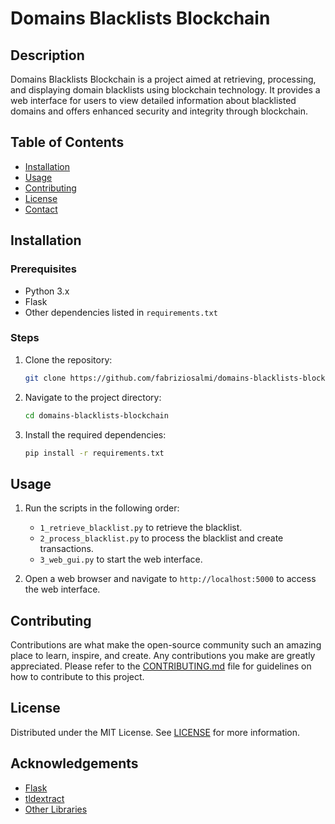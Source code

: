 # Domains Blacklists Blockchain

## Description
Domains Blacklists Blockchain is a project aimed at retrieving, processing, and displaying domain blacklists using blockchain technology. It provides a web interface for users to view detailed information about blacklisted domains and offers enhanced security and integrity through blockchain.

## Table of Contents
- [Installation](#installation)
- [Usage](#usage)
- [Contributing](#contributing)
- [License](#license)
- [Contact](#contact)

## Installation
### Prerequisites
- Python 3.x
- Flask
- Other dependencies listed in `requirements.txt`

### Steps
1. Clone the repository:
   ```sh
   git clone https://github.com/fabriziosalmi/domains-blacklists-blockchain.git
   ```
2. Navigate to the project directory:
   ```sh
   cd domains-blacklists-blockchain
   ```
3. Install the required dependencies:
   ```sh
   pip install -r requirements.txt
   ```

## Usage
1. Run the scripts in the following order:
   - `1_retrieve_blacklist.py` to retrieve the blacklist.
   - `2_process_blacklist.py` to process the blacklist and create transactions.
   - `3_web_gui.py` to start the web interface.

2. Open a web browser and navigate to `http://localhost:5000` to access the web interface.

## Contributing
Contributions are what make the open-source community such an amazing place to learn, inspire, and create. Any contributions you make are greatly appreciated. Please refer to the [CONTRIBUTING.md](CONTRIBUTING.md) file for guidelines on how to contribute to this project.

## License
Distributed under the MIT License. See [LICENSE](LICENSE) for more information.

## Acknowledgements
- [Flask](https://flask.palletsprojects.com/)
- [tldextract](https://pypi.org/project/tldextract/)
- [Other Libraries](#)
